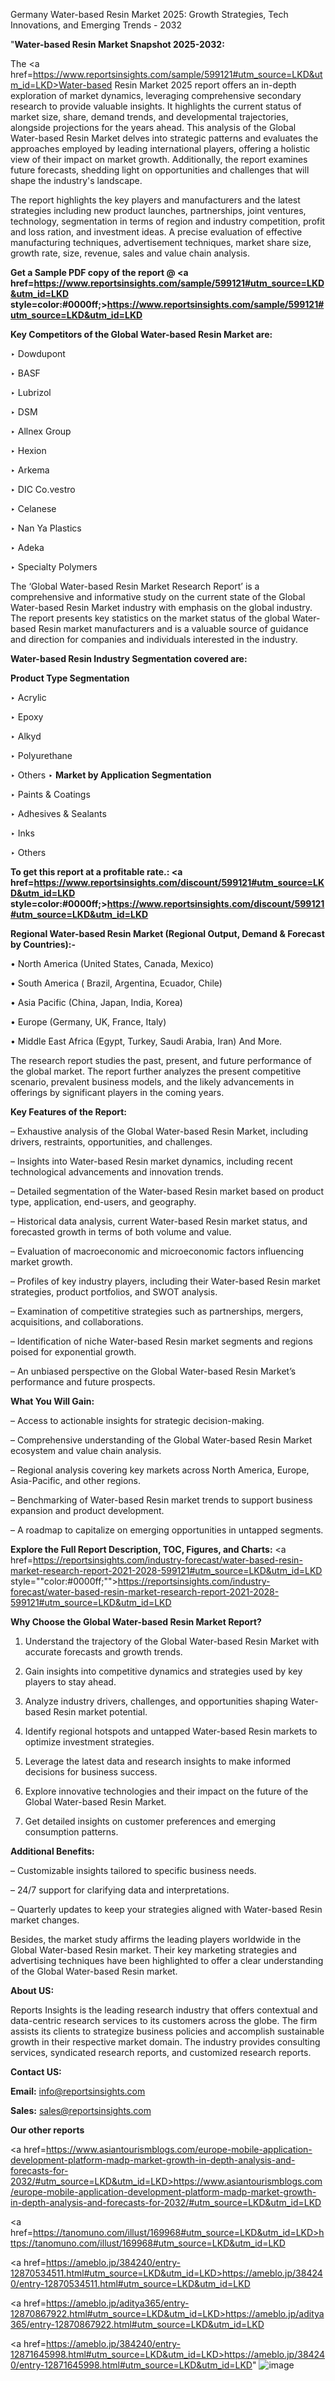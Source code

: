 Germany Water-based Resin Market 2025: Growth Strategies, Tech Innovations, and Emerging Trends - 2032

"<strong>Water-based Resin Market Snapshot 2025-2032:</strong>

The <a href=https://www.reportsinsights.com/sample/599121#utm_source=LKD&utm_id=LKD>Water-based Resin Market</a> 2025 report offers an in-depth exploration of market dynamics, leveraging comprehensive secondary research to provide valuable insights. It highlights the current status of market size, share, demand trends, and developmental trajectories, alongside projections for the years ahead. This analysis of the Global Water-based Resin Market delves into strategic patterns and evaluates the approaches employed by leading international players, offering a holistic view of their impact on market growth. Additionally, the report examines future forecasts, shedding light on opportunities and challenges that will shape the industry's landscape.

The report highlights the key players and manufacturers and the latest strategies including new product launches, partnerships, joint ventures, technology, segmentation in terms of region and industry competition, profit and loss ration, and investment ideas. A precise evaluation of effective manufacturing techniques, advertisement techniques, market share size, growth rate, size, revenue, sales and value chain analysis.

<strong>Get a Sample PDF copy of the report @ <a href=https://www.reportsinsights.com/sample/599121#utm_source=LKD&utm_id=LKD style=color:#0000ff;>https://www.reportsinsights.com/sample/599121#utm_source=LKD&utm_id=LKD</a></strong>

<strong>Key Competitors of the Global Water-based Resin Market are:</strong>

‣ Dowdupont

‣ BASF

‣ Lubrizol

‣ DSM

‣ Allnex Group

‣ Hexion

‣ Arkema

‣ DIC
 Co.vestro

‣ Celanese

‣ Nan Ya Plastics

‣ Adeka

‣ Specialty Polymers

The ‘Global Water-based Resin Market Research Report’ is a comprehensive and informative study on the current state of the Global Water-based Resin Market industry with emphasis on the global industry. The report presents key statistics on the market status of the global Water-based Resin market manufacturers and is a valuable source of guidance and direction for companies and individuals interested in the industry.

<strong>Water-based Resin Industry Segmentation covered are:</strong>

<strong>Product Type Segmentation</strong>

‣ Acrylic

‣ Epoxy

‣ Alkyd

‣ Polyurethane

‣ Others
‣ 
<strong>Market by Application Segmentation</strong>

‣ Paints & Coatings

‣ Adhesives & Sealants

‣ Inks

‣ Others

<strong>To get this report at a profitable rate.: <a href=https://www.reportsinsights.com/discount/599121#utm_source=LKD&utm_id=LKD style=color:#0000ff;>https://www.reportsinsights.com/discount/599121#utm_source=LKD&utm_id=LKD</a></strong>

<strong>Regional Water-based Resin Market (Regional Output, Demand &amp; Forecast by Countries):-</strong>

• North America (United States, Canada, Mexico)

• South America ( Brazil, Argentina, Ecuador, Chile)

• Asia Pacific (China, Japan, India, Korea)

• Europe (Germany, UK, France, Italy)

• Middle East Africa (Egypt, Turkey, Saudi Arabia, Iran) And More.

The research report studies the past, present, and future performance of the global market. The report further analyzes the present competitive scenario, prevalent business models, and the likely advancements in offerings by significant players in the coming years.

<strong>Key Features of the Report:</strong>

– Exhaustive analysis of the Global Water-based Resin Market, including drivers, restraints, opportunities, and challenges.

– Insights into Water-based Resin market dynamics, including recent technological advancements and innovation trends.

– Detailed segmentation of the Water-based Resin market based on product type, application, end-users, and geography.

– Historical data analysis, current Water-based Resin market status, and forecasted growth in terms of both volume and value.

– Evaluation of macroeconomic and microeconomic factors influencing market growth.

– Profiles of key industry players, including their Water-based Resin market strategies, product portfolios, and SWOT analysis.

– Examination of competitive strategies such as partnerships, mergers, acquisitions, and collaborations.

– Identification of niche Water-based Resin market segments and regions poised for exponential growth.

– An unbiased perspective on the Global Water-based Resin Market’s performance and future prospects.

<strong>What You Will Gain:</strong>

– Access to actionable insights for strategic decision-making.

– Comprehensive understanding of the Global Water-based Resin Market ecosystem and value chain analysis.

– Regional analysis covering key markets across North America, Europe, Asia-Pacific, and other regions.

– Benchmarking of Water-based Resin market trends to support business expansion and product development.

– A roadmap to capitalize on emerging opportunities in untapped segments.

<strong>Explore the Full Report Description, TOC, Figures, and Charts:</strong>
<a href=https://reportsinsights.com/industry-forecast/water-based-resin-market-research-report-2021-2028-599121#utm_source=LKD&utm_id=LKD style=""color:#0000ff;"">https://reportsinsights.com/industry-forecast/water-based-resin-market-research-report-2021-2028-599121#utm_source=LKD&utm_id=LKD</a>

<strong>Why Choose the Global Water-based Resin Market Report?</strong>

1. Understand the trajectory of the Global Water-based Resin Market with accurate forecasts and growth trends.

2. Gain insights into competitive dynamics and strategies used by key players to stay ahead.

3. Analyze industry drivers, challenges, and opportunities shaping Water-based Resin market potential.

4. Identify regional hotspots and untapped Water-based Resin markets to optimize investment strategies.

5. Leverage the latest data and research insights to make informed decisions for business success.

6. Explore innovative technologies and their impact on the future of the Global Water-based Resin Market.

7. Get detailed insights on customer preferences and emerging consumption patterns.

<strong>Additional Benefits:</strong>

– Customizable insights tailored to specific business needs.

– 24/7 support for clarifying data and interpretations.

– Quarterly updates to keep your strategies aligned with Water-based Resin market changes.

Besides, the market study affirms the leading players worldwide in the Global Water-based Resin market. Their key marketing strategies and advertising techniques have been highlighted to offer a clear understanding of the Global Water-based Resin market.

<strong><strong>About US</strong>:</strong>

Reports Insights is the leading research industry that offers contextual and data-centric research services to its customers across the globe. The firm assists its clients to strategize business policies and accomplish sustainable growth in their respective market domain. The industry provides consulting services, syndicated research reports, and customized research reports.

<strong>Contact US:</strong>

<p class=><b>Email:</b> <a href=mailto:info@reportsinsights.com>info@reportsinsights.com</a></p>
<p class=><b>Sales:</b> <a href=mailto:sales@reportsinsights.com>sales@reportsinsights.com</a></p>

<strong>Our other reports</strong>

<a href=https://www.asiantourismblogs.com/europe-mobile-application-development-platform-madp-market-growth-in-depth-analysis-and-forecasts-for-2032/#utm_source=LKD&utm_id=LKD>https://www.asiantourismblogs.com/europe-mobile-application-development-platform-madp-market-growth-in-depth-analysis-and-forecasts-for-2032/#utm_source=LKD&utm_id=LKD</a>

<a href=https://tanomuno.com/illust/169968#utm_source=LKD&utm_id=LKD>https://tanomuno.com/illust/169968#utm_source=LKD&utm_id=LKD</a>

<a href=https://ameblo.jp/384240/entry-12870534511.html#utm_source=LKD&utm_id=LKD>https://ameblo.jp/384240/entry-12870534511.html#utm_source=LKD&utm_id=LKD</a>

<a href=https://ameblo.jp/aditya365/entry-12870867922.html#utm_source=LKD&utm_id=LKD>https://ameblo.jp/aditya365/entry-12870867922.html#utm_source=LKD&utm_id=LKD</a>

<a href=https://ameblo.jp/384240/entry-12871645998.html#utm_source=LKD&utm_id=LKD>https://ameblo.jp/384240/entry-12871645998.html#utm_source=LKD&utm_id=LKD</a>"
![image](https://github.com/user-attachments/assets/6aa8d199-8d61-4591-808a-969dd0adc6e0)
